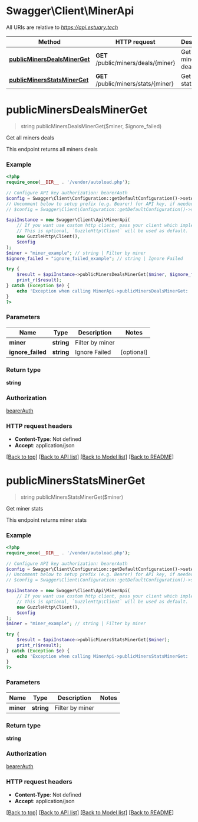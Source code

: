 # Swagger\Client\MinerApi

All URIs are relative to *https://api.estuary.tech*

Method | HTTP request | Description
------------- | ------------- | -------------
[**publicMinersDealsMinerGet**](MinerApi.md#publicMinersDealsMinerGet) | **GET** /public/miners/deals/{miner} | Get all miners deals
[**publicMinersStatsMinerGet**](MinerApi.md#publicMinersStatsMinerGet) | **GET** /public/miners/stats/{miner} | Get miner stats


# **publicMinersDealsMinerGet**
> string publicMinersDealsMinerGet($miner, $ignore_failed)

Get all miners deals

This endpoint returns all miners deals

### Example
```php
<?php
require_once(__DIR__ . '/vendor/autoload.php');

// Configure API key authorization: bearerAuth
$config = Swagger\Client\Configuration::getDefaultConfiguration()->setApiKey('Authorization', 'YOUR_API_KEY');
// Uncomment below to setup prefix (e.g. Bearer) for API key, if needed
// $config = Swagger\Client\Configuration::getDefaultConfiguration()->setApiKeyPrefix('Authorization', 'Bearer');

$apiInstance = new Swagger\Client\Api\MinerApi(
    // If you want use custom http client, pass your client which implements `GuzzleHttp\ClientInterface`.
    // This is optional, `GuzzleHttp\Client` will be used as default.
    new GuzzleHttp\Client(),
    $config
);
$miner = "miner_example"; // string | Filter by miner
$ignore_failed = "ignore_failed_example"; // string | Ignore Failed

try {
    $result = $apiInstance->publicMinersDealsMinerGet($miner, $ignore_failed);
    print_r($result);
} catch (Exception $e) {
    echo 'Exception when calling MinerApi->publicMinersDealsMinerGet: ', $e->getMessage(), PHP_EOL;
}
?>
```

### Parameters

Name | Type | Description  | Notes
------------- | ------------- | ------------- | -------------
 **miner** | **string**| Filter by miner |
 **ignore_failed** | **string**| Ignore Failed | [optional]

### Return type

**string**

### Authorization

[bearerAuth](../../README.md#bearerAuth)

### HTTP request headers

 - **Content-Type**: Not defined
 - **Accept**: application/json

[[Back to top]](#) [[Back to API list]](../../README.md#documentation-for-api-endpoints) [[Back to Model list]](../../README.md#documentation-for-models) [[Back to README]](../../README.md)

# **publicMinersStatsMinerGet**
> string publicMinersStatsMinerGet($miner)

Get miner stats

This endpoint returns miner stats

### Example
```php
<?php
require_once(__DIR__ . '/vendor/autoload.php');

// Configure API key authorization: bearerAuth
$config = Swagger\Client\Configuration::getDefaultConfiguration()->setApiKey('Authorization', 'YOUR_API_KEY');
// Uncomment below to setup prefix (e.g. Bearer) for API key, if needed
// $config = Swagger\Client\Configuration::getDefaultConfiguration()->setApiKeyPrefix('Authorization', 'Bearer');

$apiInstance = new Swagger\Client\Api\MinerApi(
    // If you want use custom http client, pass your client which implements `GuzzleHttp\ClientInterface`.
    // This is optional, `GuzzleHttp\Client` will be used as default.
    new GuzzleHttp\Client(),
    $config
);
$miner = "miner_example"; // string | Filter by miner

try {
    $result = $apiInstance->publicMinersStatsMinerGet($miner);
    print_r($result);
} catch (Exception $e) {
    echo 'Exception when calling MinerApi->publicMinersStatsMinerGet: ', $e->getMessage(), PHP_EOL;
}
?>
```

### Parameters

Name | Type | Description  | Notes
------------- | ------------- | ------------- | -------------
 **miner** | **string**| Filter by miner |

### Return type

**string**

### Authorization

[bearerAuth](../../README.md#bearerAuth)

### HTTP request headers

 - **Content-Type**: Not defined
 - **Accept**: application/json

[[Back to top]](#) [[Back to API list]](../../README.md#documentation-for-api-endpoints) [[Back to Model list]](../../README.md#documentation-for-models) [[Back to README]](../../README.md)


